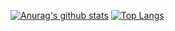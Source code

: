 [![Anurag's github stats](https://github-readme-stats.vercel.app/api?username=cyla00&count_private=true&show_icons=true&&bg_color=1c201c&title_color=80ffd4)](https://github.com/anuraghazra/github-readme-stats)
[![Top Langs](https://github-readme-stats.vercel.app/api/top-langs/?username=cyla00&layout=compact&bg_color=1c201c&title_color=80ffd4)](https://github.com/anuraghazra/github-readme-stats)
